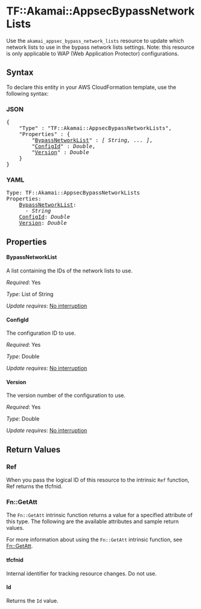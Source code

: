 # TF::Akamai::AppsecBypassNetworkLists

Use the `akamai_appsec_bypass_network_lists` resource to update which network lists to use in the
bypass network lists settings. Note: this resource is only applicable to WAP (Web Application
Protector) configurations.

## Syntax

To declare this entity in your AWS CloudFormation template, use the following syntax:

### JSON

<pre>
{
    "Type" : "TF::Akamai::AppsecBypassNetworkLists",
    "Properties" : {
        "<a href="#bypassnetworklist" title="BypassNetworkList">BypassNetworkList</a>" : <i>[ String, ... ]</i>,
        "<a href="#configid" title="ConfigId">ConfigId</a>" : <i>Double</i>,
        "<a href="#version" title="Version">Version</a>" : <i>Double</i>
    }
}
</pre>

### YAML

<pre>
Type: TF::Akamai::AppsecBypassNetworkLists
Properties:
    <a href="#bypassnetworklist" title="BypassNetworkList">BypassNetworkList</a>: <i>
      - String</i>
    <a href="#configid" title="ConfigId">ConfigId</a>: <i>Double</i>
    <a href="#version" title="Version">Version</a>: <i>Double</i>
</pre>

## Properties

#### BypassNetworkList

A list containing the IDs of the network lists to use.

_Required_: Yes

_Type_: List of String

_Update requires_: [No interruption](https://docs.aws.amazon.com/AWSCloudFormation/latest/UserGuide/using-cfn-updating-stacks-update-behaviors.html#update-no-interrupt)

#### ConfigId

The configuration ID to use.

_Required_: Yes

_Type_: Double

_Update requires_: [No interruption](https://docs.aws.amazon.com/AWSCloudFormation/latest/UserGuide/using-cfn-updating-stacks-update-behaviors.html#update-no-interrupt)

#### Version

The version number of the configuration to use.

_Required_: Yes

_Type_: Double

_Update requires_: [No interruption](https://docs.aws.amazon.com/AWSCloudFormation/latest/UserGuide/using-cfn-updating-stacks-update-behaviors.html#update-no-interrupt)

## Return Values

### Ref

When you pass the logical ID of this resource to the intrinsic `Ref` function, Ref returns the tfcfnid.

### Fn::GetAtt

The `Fn::GetAtt` intrinsic function returns a value for a specified attribute of this type. The following are the available attributes and sample return values.

For more information about using the `Fn::GetAtt` intrinsic function, see [Fn::GetAtt](https://docs.aws.amazon.com/AWSCloudFormation/latest/UserGuide/intrinsic-function-reference-getatt.html).

#### tfcfnid

Internal identifier for tracking resource changes. Do not use.

#### Id

Returns the <code>Id</code> value.

